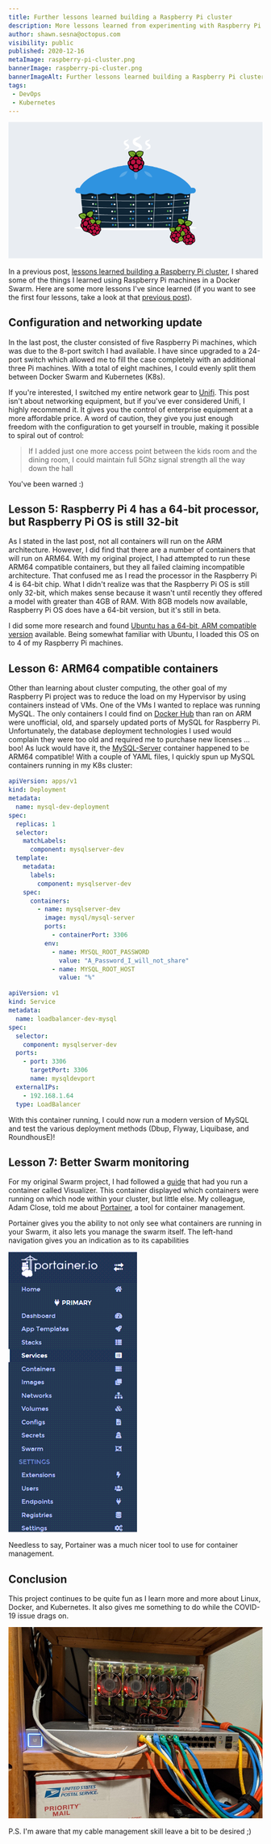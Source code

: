 ```yaml
---
title: Further lessons learned building a Raspberry Pi cluster
description: More lessons learned from experimenting with Raspberry Pi cluster computing.
author: shawn.sesna@octopus.com
visibility: public
published: 2020-12-16
metaImage: raspberry-pi-cluster.png
bannerImage: raspberry-pi-cluster.png
bannerImageAlt: Further lessons learned building a Raspberry Pi cluster
tags:
 - DevOps
 - Kubernetes
---
```


![Further lessons learned building a Raspberry Pi cluster](raspberry-pi-cluster.png)

In a previous post, [lessons learned building a Raspberry Pi cluster](https://octopus.com/blog/raspberry-pi-cluster-lessons-learned), I shared some of the things I learned using Raspberry Pi machines in a Docker Swarm. Here are some more lessons I've since learned (if you want to see the first four lessons, take a look at that [previous post](https://octopus.com/blog/raspberry-pi-cluster-lessons-learned)).

## Configuration and networking update

In the last post, the cluster consisted of five Raspberry Pi machines, which was due to the 8-port switch I had available.  I have since upgraded to a 24-port switch which allowed me to fill the case completely with an additional three Pi machines.  With a total of eight machines, I could evenly split them between Docker Swarm and Kubernetes (K8s).

If you're interested, I switched my entire network gear to [Unifi](https://www.ui.com).  This post isn't about networking equipment, but if you've ever considered Unifi, I highly recommend it.  It gives you the control of enterprise equipment at a more affordable price.  A word of caution, they give you just enough freedom with the configuration to get yourself in trouble, making it possible to spiral out of control:

> If I added just one more access point between the kids room and the dining room, I could maintain full 5Ghz signal strength all the way down the hall

You've been warned :)

## Lesson 5: Raspberry Pi 4 has a 64-bit processor, but Raspberry Pi OS is still 32-bit

As I stated in the last post, not all containers will run on the ARM architecture.  However, I did find that there are a number of containers that will run on ARM64.  With my original project, I had attempted to run these ARM64 compatible containers, but they all failed claiming incompatible architecture.  That confused me as I read the processor in the Raspberry Pi 4 is 64-bit chip.  What I didn't realize was that the Raspberry Pi OS is still only 32-bit, which makes sense because it wasn't until recently they offered a model with greater than 4GB of RAM.  With 8GB models now available, Raspberry Pi OS does have a 64-bit version, but it's still in beta.

I did some more research and found [Ubuntu has a 64-bit, ARM compatible version](https://ubuntu.com/download/raspberry-pi) available.  Being somewhat familiar with Ubuntu, I loaded this OS on to 4 of my Raspberry Pi machines.

## Lesson 6: ARM64 compatible containers

Other than learning about cluster computing, the other goal of my Raspberry Pi project was to reduce the load on my Hypervisor by using containers instead of VMs. One of the VMs I wanted to replace was running MySQL.  The only containers I could find on [Docker Hub](https://hub.docker.com) than ran on ARM were unofficial, old, and sparsely updated ports of MySQL for Raspberry Pi.  Unfortunately, the database deployment technologies I used would complain they were too old and required me to purchase new licenses ... boo!  As luck would have it, the [MySQL-Server](https://hub.docker.com/r/mysql/mysql-server) container happened to be ARM64 compatible!  With a couple of YAML files, I quickly spun up MySQL containers running in my K8s cluster:

```yaml mysql-deployment.yaml
apiVersion: apps/v1
kind: Deployment
metadata:
  name: mysql-dev-deployment
spec:
  replicas: 1
  selector:
    matchLabels:
      component: mysqlserver-dev
  template:
    metadata:
      labels:
        component: mysqlserver-dev
    spec:
      containers:
        - name: mysqlserver-dev
          image: mysql/mysql-server
          ports:
            - containerPort: 3306
          env:
            - name: MYSQL_ROOT_PASSWORD
              value: "A_Password_I_will_not_share"
            - name: MYSQL_ROOT_HOST
              value: "%"
```
```yaml mysql-loadbalancer.yaml
apiVersion: v1
kind: Service
metadata:
  name: loadbalancer-dev-mysql
spec:
  selector:
    component: mysqlserver-dev
  ports:
    - port: 3306
      targetPort: 3306
      name: mysqldevport
  externalIPs:
    - 192.168.1.64
  type: LoadBalancer
```

With this container running, I could now run a modern version of MySQL and test the various deployment methods (Dbup, Flyway, Liquibase, and RoundhousE)!

## Lesson 7: Better Swarm monitoring

For my original Swarm project, I had followed a [guide](https://howchoo.com/g/njy4zdm3mwy/how-to-run-a-raspberry-pi-cluster-with-docker-swarm) that had you run a container called Visualizer.  This container displayed which containers were running on which node within your cluster, but little else.  My colleague, Adam Close, told me about [Portainer](https://www.portainer.io/), a tool for container management.

Portainer gives you the ability to not only see what containers are running in your Swarm, it also lets you manage the swarm itself.  The left-hand navigation gives you an indication as to its capabilities

![](portainer-nav.png)

Needless to say, Portainer was a much nicer tool to use for container management.

## Conclusion

This project continues to be quite fun as I learn more and more about Linux, Docker, and Kubernetes.  It also gives me something to do while the COVID-19 issue drags on.

![](rpi-cluster.jpg)

P.S. I'm aware that my cable management skill leave a bit to be desired ;)
